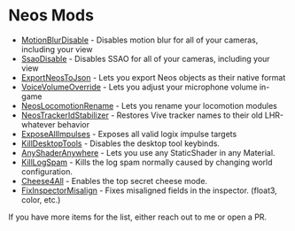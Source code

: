 # Neos Mods

- [MotionBlurDisable](https://github.com/zkxs/MotionBlurDisable) - Disables motion blur for all of your cameras, including your view
- [SsaoDisable](https://github.com/zkxs/SsaoDisable) - Disables SSAO for all of your cameras, including your view
- [ExportNeosToJson](https://github.com/zkxs/ExportNeosToJson) - Lets you export Neos objects as their native format
- [VoiceVolumeOverride](https://github.com/zkxs/VoiceVolumeOverride) - Lets you adjust your microphone volume in-game
- [NeosLocomotionRename](https://github.com/zkxs/NeosLocomotionRename) - Lets you rename your locomotion modules
- [NeosTrackerIdStabilizer](https://github.com/zkxs/NeosTrackerIdStabilizer) - Restores Vive tracker names to their old LHR-whatever behavior
- [ExposeAllImpulses](https://github.com/EIA485/NeosExposeAllImpulses) - Exposes all valid logix impulse targets
- [KillDesktopTools](https://github.com/EIA485/NeosKillDesktopTools) - Disables the desktop tool keybinds.
- [AnyShaderAnywhere](https://github.com/EIA485/NeosAnyShaderAnywhere) - Lets you use any StaticShader in any Material.
- [KillLogSpam](https://github.com/EIA485/NeosKillLogSpam) - Kills the log spam normally caused by changing world configuration.
- [Cheese4All](https://github.com/EIA485/NeosCheese4All) - Enables the top secret cheese mode.
- [FixInspectorMisalign](https://github.com/art0007i/FixInspectorMisalign) - Fixes misaligned fields in the inspector. (float3, color, etc.)

If you have more items for the list, either reach out to me or open a PR.
